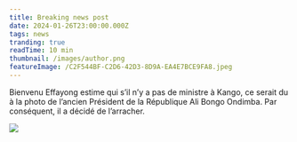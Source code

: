 ```yaml
---
title: Breaking news post
date: 2024-01-26T23:00:00.000Z
tags: news
tranding: true
readTime: 10 min
thumbnail: /images/author.png
featureImage: /C2F544BF-C2D6-42D3-8D9A-EA4E7BCE9FA8.jpeg
---
```


Bienvenu  Effayong estime qui s’il n’y a pas de ministre à Kango, ce serait du à la photo de l’ancien Président de la République Ali Bongo Ondimba. Par conséquent, il a décidé de l’arracher.

![](/DD638CDA-1665-4AA2-AC5E-566E02C50BDD.jpeg)

### &#x20;&#xA;
